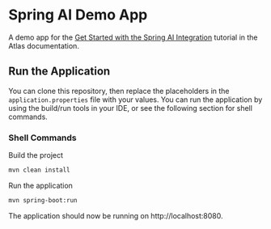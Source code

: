 # Spring AI Demo App
A demo app for the [Get Started with the Spring AI Integration](https://www.mongodb.com/docs/atlas/atlas-vector-search/ai-integrations/spring-ai/)
tutorial in the Atlas documentation.

## Run the Application
You can clone this repository, then replace the placeholders in the `application.properties` file with your values. You can run the application by
using the build/run tools in your IDE, or see the following section for shell commands.

### Shell Commands
Build the project
```sh
mvn clean install
```
Run the application
```sh
mvn spring-boot:run
```
The application should now be running on http://localhost:8080.

